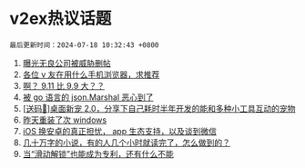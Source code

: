 # v2ex热议话题

`最后更新时间：2024-07-18 10:32:43 +0800`

1. [曝光无良公司被威胁删帖](https://www.v2ex.com/t/1057993)
1. [各位 v 友在用什么手机浏览器，求推荐](https://www.v2ex.com/t/1057979)
1. [啊？ 9.11 比 9.9 大？？](https://www.v2ex.com/t/1057939)
1. [被 go 语言的 json.Marshal 恶心到了](https://www.v2ex.com/t/1057942)
1. [[送码🎁]桌面新宠 2.0，分享下自己耗时半年开发的能和多种小工具互动的宠物](https://www.v2ex.com/t/1057959)
1. [昨天重装了次 windows](https://www.v2ex.com/t/1057947)
1. [iOS 换安卓的真正担忧， app 生态支持，以及谈到微信](https://www.v2ex.com/t/1057965)
1. [几十万字的小说，有的人几个小时就读完了，怎么做到的？](https://www.v2ex.com/t/1057973)
1. [当“滑动解锁”也能成为专利，还有什么不能](https://www.v2ex.com/t/1058026)

